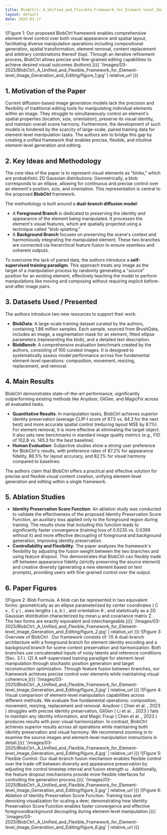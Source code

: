 ```yaml
---
title: BlobCtrl:_A_Unified_and_Flexible_Framework_for_Element-level_Image_Generation_and_Editing
layout: default
date: 2025-03-17
---
```

![Figure 1: Our proposed BlobCtrl framework enables comprehensive element-level control over both visual appearance and spatial layout, facilitating diverse manipulation operations including compositional generation, spatial transformation, element removal, content replacement and arbitrary combinations thereof (top). Through an iterative refinement process, BlobCtrl allows precise and fine-grained editing capabilities to achieve desired visual outcomes (bottom).]({{ '/images/03-2025/BlobCtrl:_A_Unified_and_Flexible_Framework_for_Element-level_Image_Generation_and_Editing/figure_1.jpg' | relative_url }})
## 1. Motivation of the Paper
Current diffusion-based image generation models lack the precision and flexibility of traditional editing tools for manipulating individual elements within an image. They struggle to simultaneously control an element's spatial properties (location, size, orientation), preserve its visual identity, and maintain overall scene harmony. Furthermore, the development of such models is hindered by the scarcity of large-scale, paired training data for element-level manipulation tasks. The authors aim to bridge this gap by creating a unified framework that enables precise, flexible, and intuitive element-level generation and editing.

## 2. Key Ideas and Methodology
The core idea of the paper is to represent visual elements as "blobs," which are probabilistic 2D Gaussian distributions. Geometrically, a blob corresponds to an ellipse, allowing for continuous and precise control over an element's position, size, and orientation. This representation is central to the proposed **BlobCtrl** framework.

The methodology is built around a **dual-branch diffusion model**:
*   A **Foreground Branch** is dedicated to preserving the identity and appearance of the element being manipulated. It processes the element's visual features, which are spatially projected using a technique called "blob splatting."
*   A **Background Branch** focuses on preserving the scene's context and harmoniously integrating the manipulated element.
These two branches are connected via hierarchical feature fusion to ensure seamless and coherent outputs.

To overcome the lack of paired data, the authors introduce a **self-supervised training paradigm**. This approach treats any image as the target of a manipulation process by randomly generating a "source" position for an existing element, effectively teaching the model to perform manipulations like moving and composing without requiring explicit before-and-after image pairs.

## 3. Datasets Used / Presented
The authors introduce two new resources to support their work:
*   **BlobData**: A large-scale training dataset curated by the authors, containing 1.86 million samples. Each sample, sourced from BrushData, includes an image, a segmentation mask for an element, fitted ellipse parameters (representing the blob), and a detailed text description.
*   **BlobBench**: A comprehensive evaluation benchmark created by the authors, consisting of 100 curated images. It is designed to systematically assess model performance across five fundamental element-level operations: composition, movement, resizing, replacement, and removal.

## 4. Main Results
BlobCtrl demonstrates state-of-the-art performance, significantly outperforming existing methods like Anydoor, GliGen, and MagicFix across all evaluated tasks.
*   **Quantitative Results**: In manipulation tasks, BlobCtrl achieves superior identity preservation (average CLIP-I score of 87.5 vs. 84.3 for the next best) and more accurate spatial control (reducing layout MSE by 8.1%). For element removal, it is more effective at eliminating the target object. It also sets new benchmarks in standard image quality metrics (e.g., FID of 102.8 vs. 145.3 for the best baseline).
*   **Human Evaluation**: Subjective studies show a strong user preference for BlobCtrl's results, with preference rates of 87.2% for appearance fidelity, 86.5% for layout accuracy, and 82.1% for visual harmony compared to baselines.

The authors claim that BlobCtrl offers a practical and effective solution for precise and flexible visual content creation, unifying element-level generation and editing within a single framework.

## 5. Ablation Studies
*   **Identity Preservation Score Function**: An ablation study was conducted to validate the effectiveness of the proposed Identity Preservation Score Function, an auxiliary loss applied only to the foreground region during training. The results show that including this function leads to significantly faster convergence (training loss of 0.0235 vs. 0.0399 without it) and more effective decoupling of foreground and background generation, improving identity preservation.
*   **Controllability and Flexibility**: The paper analyzes the framework's flexibility by adjusting the fusion weight between the two branches and using feature dropout. This demonstrates that BlobCtrl can flexibly trade off between appearance fidelity (strictly preserving the source element) and creative diversity (generating a new element based on text prompts), providing users with fine-grained control over the output.

## 6. Paper Figures
![Figure 2: Blob Formula. A blob can be represented in two equivalent forms: geometrically as an ellipse parameterized by center coordinates ( C x , C y ) , axes lengths ( a, b ) , and orientation θ ; and statistically as a 2D Gaussian distribution characterized by mean µ and covariance matrix Σ . The two forms are exactly equivalent and interchangeable.]({{ '/images/03-2025/BlobCtrl:_A_Unified_and_Flexible_Framework_for_Element-level_Image_Generation_and_Editing/figure_2.jpg' | relative_url }})
![Figure 3: Overview of BlobCtrl . Our framework consists of: (1) A dual-branch architecture with a foreground branch for element identity encoding and a background branch for scene context preservation and harmonization. Both branches use concatenated inputs of noisy latents and reference conditions (Sec. 3.1 ). (2) A self-supervised training paradigm for element-level manipulation through stochastic position generation and target reconstruction optimization. Through feature fusion between branches, our framework achieves precise control over elements while maintaining visual coherence.]({{ '/images/03-2025/BlobCtrl:_A_Unified_and_Flexible_Framework_for_Element-level_Image_Generation_and_Editing/figure_3.jpg' | relative_url }})
![Figure 4: Visual comparison of element-level manipulation capabilities across different methods. We evaluate five fundamental operations: composition, movement, resizing, replacement and removal. Anydoor ( Chen et al. , 2023 ) struggles with precise identity preservation, GliGen ( Li et al. , 2023 ) fails to maintain any identity information, and Magic Fixup ( Chen et al. , 2023 ) produces results with poor visual harmonization. In contrast, BlobCtrl achieves superior results across all operations while maintaining both identity preservation and visual harmony. We recommend zooming in to examine the source images and element-level manipulation instructions in detail.]({{ '/images/03-2025/BlobCtrl:_A_Unified_and_Flexible_Framework_for_Element-level_Image_Generation_and_Editing/figure_4.jpg' | relative_url }})
![Figure 5: Flexible Control. Our dual-branch fusion mechanism enables flexible control over the trade-off between diversity and appearance preservation by adjusting the control timestep interval and fusion strength ω . Additionally, the feature dropout mechanisms provide more flexible interfaces for controlling the generation process.]({{ '/images/03-2025/BlobCtrl:_A_Unified_and_Flexible_Framework_for_Element-level_Image_Generation_and_Editing/figure_5.jpg' | relative_url }})
![Figure 6: Ablation of Identity Preservation Score Function. Training loss and denoising visualization for scaling a deer, demonstrating how Identity Preservation Score Function enables faster convergence and effective foregroundbackground decoupling during element-level manipulation.]({{ '/images/03-2025/BlobCtrl:_A_Unified_and_Flexible_Framework_for_Element-level_Image_Generation_and_Editing/figure_6.jpg' | relative_url }})
